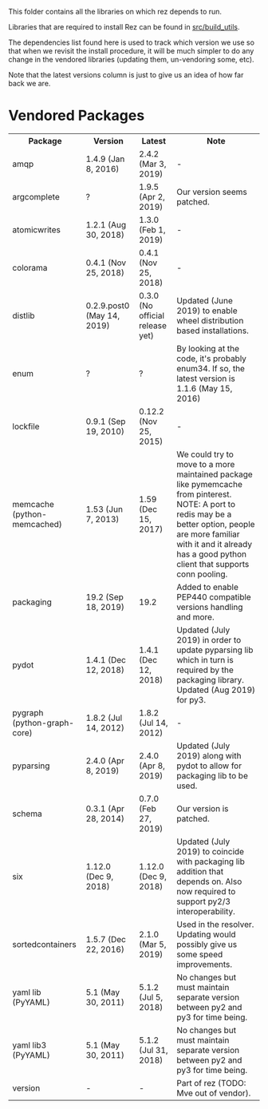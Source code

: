 This folder contains all the libraries on which rez depends to run.

Libraries that are required to install Rez can be found in [src/build_utils](../../build_utils).

The dependencies list found here is used to track which version we use so that when we
revisit the install procedure, it will be much simpler to do any change in the vendored
libraries (updating them, un-vendoring some, etc).

Note that the latest versions column is just to give us an idea of how far back we are.


# Vendored Packages

<table>
<tr>
<th>Package</th>
<th>Version</th>
<th>Latest</th>
<th>Note</th>
</tr>

<!-- ######################################################### -->
<tr><td>
    amqp
</td><td>
    1.4.9 (Jan 8, 2016)
</td><td>
    2.4.2 (Mar 3, 2019)
</td><td>
    -
</td></tr>

<!-- ######################################################### -->
<tr><td>
    argcomplete
</td><td>
    ?
</td><td>
    1.9.5 (Apr 2, 2019)
</td><td>
    Our version seems patched.
</td></tr>

<!-- ######################################################### -->
<tr><td>
    atomicwrites
</td><td>
    1.2.1 (Aug 30, 2018)
</td><td>
    1.3.0 (Feb 1, 2019)
</td><td>
    -
</td></tr>

<!-- ######################################################### -->
<tr><td>
    colorama
</td><td>
    0.4.1 (Nov 25, 2018)
</td><td>
    0.4.1 (Nov 25, 2018)
</td><td>
    -
</td></tr>

<!-- ######################################################### -->
<tr><td>
    distlib
</td><td>
    0.2.9.post0 (May 14, 2019)
</td><td>
    0.3.0 (No official release yet)
</td><td>
    Updated (June 2019) to enable wheel distribution based installations.
</td></tr>

<!-- ######################################################### -->
<tr><td>
    enum
</td><td>
    ?
</td><td>
    ?
</td><td>
    By looking at the code, it's probably enum34. If so, the latest version is
    1.1.6 (May 15, 2016)
</td></tr>

<!-- ######################################################### -->
<tr><td>
    lockfile
</td><td>
    0.9.1 (Sep 19, 2010)
</td><td>
    0.12.2 (Nov 25, 2015)
</td><td>
    -
</td></tr>

<!-- ######################################################### -->
<tr><td>
    memcache (python-memcached)
</td><td>
    1.53 (Jun 7, 2013)
</td><td>
    1.59 (Dec 15, 2017)
</td><td>
    We could try to move to a more maintained package like pymemcache from
    pinterest. NOTE: A port to redis may be a better option, people are more
    familiar with it and it already has a good python client that supports conn
    pooling.
</td></tr>

<!-- ######################################################### -->
<tr><td>
    packaging
</td><td>
    19.2 (Sep 18, 2019)
</td><td>
    19.2
</td><td>
    Added to enable PEP440 compatible versions handling and more.
</td></tr>

<!-- ######################################################### -->
<tr><td>
    pydot
</td><td>
    1.4.1 (Dec 12, 2018)
</td><td>
    1.4.1 (Dec 12, 2018)
</td><td>
    Updated (July 2019) in order to update pyparsing lib which in turn is
    required by the packaging library. Updated (Aug 2019) for py3.
</td></tr>

<!-- ######################################################### -->
<tr><td>
    pygraph (python-graph-core)
</td><td>
    1.8.2 (Jul 14, 2012)
</td><td>
    1.8.2 (Jul 14, 2012)
</td><td>
    -
</td></tr>

<!-- ######################################################### -->
<tr><td>
    pyparsing
</td><td>
    2.4.0 (Apr 8, 2019)
</td><td>
    2.4.0 (Apr 8, 2019)
</td><td>
    Updated (July 2019) along with pydot to allow for packaging lib to be used.
</td></tr>

<!-- ######################################################### -->
<tr><td>
    schema
</td><td>
    0.3.1 (Apr 28, 2014)
</td><td>
    0.7.0 (Feb 27, 2019)
</td><td>
    Our version is patched.
</td></tr>

<!-- ######################################################### -->
<tr><td>
    six
</td><td>
    1.12.0 (Dec 9, 2018)
</td><td>
    1.12.0 (Dec 9, 2018)
</td><td>
    Updated (July 2019) to coincide with packaging lib addition that depends on.
    Also now required to support py2/3 interoperability.
</td></tr>

<!-- ######################################################### -->
<tr><td>
    sortedcontainers
</td><td>
    1.5.7 (Dec 22, 2016)
</td><td>
    2.1.0 (Mar 5, 2019)
</td><td>
    Used in the resolver. Updating would possibly give us some speed improvements.
</td></tr>

<!-- ######################################################### -->
<tr><td>
    yaml lib (PyYAML)
</td><td>
    5.1 (May 30, 2011)
</td><td>
    5.1.2  (Jul 5, 2018)
</td><td>
    No changes but must maintain separate version between py2 and py3 for time being.
</td></tr>

<!-- ######################################################### -->
<tr><td>
    yaml lib3 (PyYAML)
</td><td>
    5.1 (May 30, 2011)
</td><td>
    5.1.2  (Jul 31, 2018)
</td><td>
    No changes but must maintain separate version between py2 and py3 for time being.
</td></tr>

<!-- ######################################################### -->
<tr><td>
    version
</td><td>
    -
</td><td>
    -
</td><td>
    Part of rez (TODO: Mve out of vendor).
</td></tr>

</table>
